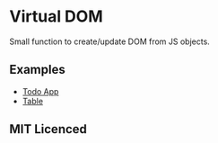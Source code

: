 # Virtual DOM

Small function to create/update DOM from JS objects.

## Examples
- [Todo App](https://anton-r-n.github.io/virtualdom/todo_app/index.html)
- [Table](https://anton-r-n.github.io/virtualdom/table/index.html)

## MIT Licenced
